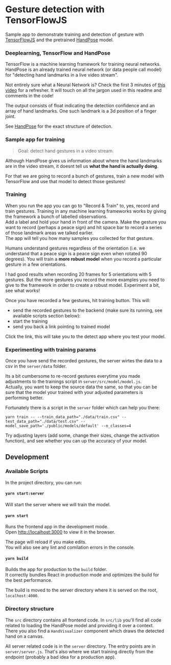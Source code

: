# Gesture detection with TensorFlowJS

Sample app to demonstrate training and detection of gesture with [TensorFlowJS](https://www.tensorflow.org/js/) and the pretrained [HandPose](https://github.com/tensorflow/tfjs-models/tree/master/handpose) model.

### Deeplearning, TensorFlow and HandPose

TensorFlow is a machine learning framework for training neural networks. HandPose is an already trained neural network (or data people call model) for "detecting hand landmarks in a live video stream". 

Not entirely sure what a Neural Network is? Check the first 3 minutes of [this video](https://www.youtube.com/watch?v=bfmFfD2RIcg&ab_channel=Simplilearn) for a refresher. It will touch on all the jargon used in this readme and comments in the code!

The output consists of float indicating the detection confidence and an array of hand landmarks. One such landmark is a 3d position of a finger joint.

See [HandPose](https://github.com/tensorflow/tfjs-models/tree/master/handpose) for the exact structure of detection. 

### Sample app for training

> Goal: detect hand gestures in a video stream.

Although HandPose gives us information about where the hand landmarks are in the video stream, it doesnt tell us **what the hand is actually doing**.

For that we are going to record a bunch of gestures, train a new model with TensorFlow and use that model to detect those gestures!

### Training

When you run the app you can go to "Record & Train" to, yes, record and train gestures. Training in any machine learning frameworks works by giving the framework a bunch of labelled observations.\
Add a label and hold your hand in front of the camera. Make the gesture you want to record (perhaps a peace sign) and hit space bar to record a series of those landmark areas we talked earlier.\
The app will tell you how many samples you collected for that gesture.

Humans understand gestures regardless of the orientation (i.e. we understand that a peace sign is a peace sign even when rotated 90 degrees). You will train a **more robust model** when you record a particular gesture in a few orientations.

I had good results when recording 20 frames for 5 orientations with 5 gestures. But the more gestures you record the more examples you need to give to the framework in order to create a robust model. Experiment a bit, see what works!

Once you have recorded a few gestures, hit training button. This will:

* send the recorded gestures to the backend (make sure its running, see available scripts section below):
* start the training
* send you back a link pointing to trained model

Click the link, this will take you to the detect app where you test your model.

### Experimenting with training params

Once you have send the recorded gestures, the server wirtes the data to a csv in the `server/data` folder.

Its a bit cumbersome to re-record gestures everytime you made adjustments to the trainings script in `server/src/model/model.js`.\
Actually, you want to keep the source data the same, so that you can be sure that the model your trained with your adjusted parameters is performing better.

Fortunately there is a script in the `server` folder which can help you there:

```
yarn train -- --train_data_path="./data/train.csv" --test_data_path="./data/test.csv" --model_save_path='./public/models/default' --n_classes=4
```

Try adjusting layers (add some, change their sizes, change the activation function), and see whether you can up the accuracy of your model. 

## Development

### Available Scripts

In the project directory, you can run:

#### `yarn start:server`

Will start the server where we will train the model. 

#### `yarn start`

Runs the frontend app in the development mode.\
Open [http://localhost:3000](http://localhost:3000) to view it in the browser.

The page will reload if you make edits.\
You will also see any lint and comilation errors in the console.

#### `yarn build`

Builds the app for production to the `build` folder.\
It correctly bundles React in production mode and optimizes the build for the best performance.

The build is moved to the server directory where it is served on the root, `localhost:4000`.

### Directory structure 

The `src` directory contains all frontend code. In `src/lib` you'll find all code related to loading the HandPose model and providing it over a context. There you also find a `HandVisualizer` component which draws the detected hand on a canvas.

All server related code is in the `server` directory. The entry points are in `server/server.js`. That's also where we start training directly from the endpoint (probably a bad idea for a production app).
